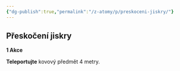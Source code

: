 ```yaml
---
{"dg-publish":true,"permalink":"/z-atomy/p/preskoceni-jiskry/"}
---
```


## Přeskočení jiskry
**1 Akce** 

**Teleportujte** kovový předmět 4 metry.